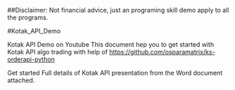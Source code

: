 ##Disclaimer: Not financial advice, just an programing skill demo apply to all the programs.

#Kotak_API_Demo

Kotak API Demo on Youtube
This document hep you to get started with Kotak API algo trading with help of https://github.com/osparamatrix/ks-orderapi-python

Get started Full details of Kotak API presentation from the Word document attached. 
